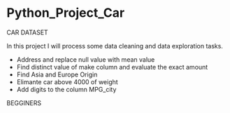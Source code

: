 # Python_Project_Car

CAR DATASET 

In this project I will process some data cleaning and data exploration tasks.

- Address and replace null value with mean value
- Find distinct value of make column and evaluate the exact amount
- Find Asia and Europe Origin
- Elimante car above 4000 of weight
- Add digits to the column MPG_city

BEGGINERS
